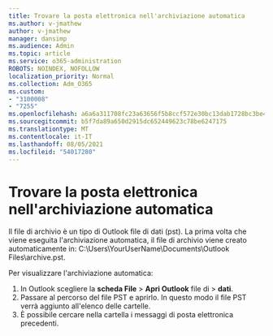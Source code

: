 ```yaml
---
title: Trovare la posta elettronica nell'archiviazione automatica
ms.author: v-jmathew
author: v-jmathew
manager: dansimp
ms.audience: Admin
ms.topic: article
ms.service: o365-administration
ROBOTS: NOINDEX, NOFOLLOW
localization_priority: Normal
ms.collection: Adm_O365
ms.custom:
- "3100008"
- "7255"
ms.openlocfilehash: a6a6a311708fc23a63656f5b8ccf572e30bc13dab1728bc3be48ad36aeb35077
ms.sourcegitcommit: b5f7da89a650d2915dc652449623c78be6247175
ms.translationtype: MT
ms.contentlocale: it-IT
ms.lasthandoff: 08/05/2021
ms.locfileid: "54017280"
---
```

# <a name="find-email-in-autoarchive"></a>Trovare la posta elettronica nell'archiviazione automatica

Il file di archivio è un tipo di Outlook file di dati (pst). La prima volta che viene eseguita l'archiviazione automatica, il file di archivio viene creato automaticamente in: C:\Users\YourUserName\Documents\Outlook Files\archive.pst.

Per visualizzare l'archiviazione automatica:

1. In Outlook scegliere la **scheda File** > **Apri Outlook** file di  >  **dati**.
2. Passare al percorso del file PST e aprirlo. In questo modo il file PST verrà aggiunto all'elenco delle cartelle.
3. È possibile cercare nella cartella i messaggi di posta elettronica precedenti.
